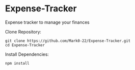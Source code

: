 # Expense-Tracker
Expense tracker to manage your finances

Clone Repository:

    git clone https://github.com/Mark0-22/Expense-Tracker.git
    cd Expense-Tracker
   
Install Dependencies:

    npm install  

